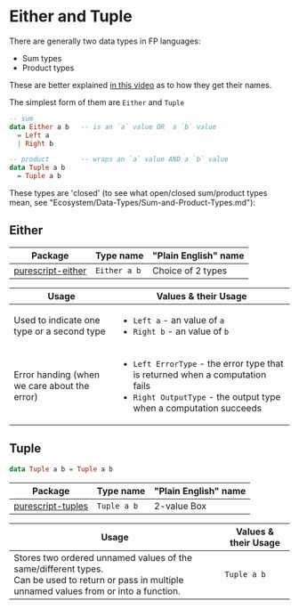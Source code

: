 # Either and Tuple

There are generally two data types in FP languages:
- Sum types
- Product types

These are better explained [in this video](https://youtu.be/Up7LcbGZFuo?t=19m8s) as to how they get their names.

The simplest form of them are `Either` and `Tuple`
```purescript
-- sum
data Either a b   -- is an `a` value OR  a `b` value
  = Left a
  | Right b

-- product        -- wraps an `a` value AND a `b` value
data Tuple a b
  = Tuple a b
```

These types are 'closed' (to see what open/closed sum/product types mean, see "Ecosystem/Data-Types/Sum-and-Product-Types.md"):

## Either

| Package | Type name | "Plain English" name |
| - | - | - |
| [purescript-either](https://pursuit.purescript.org/packages/purescript-either/4.0.0) | `Either a b` | Choice of 2 types

| Usage | Values & their Usage
| - | - |
| Used to indicate one type or a second type | <ul><li>`Left a` - an value of `a`</li><li>`Right b` - an value of `b`</li></ul>
| Error handing (when we care about the error) | <ul><li>`Left ErrorType` - the error type that is returned when a computation fails</li><li>`Right OutputType` - the output type when a computation succeeds</li></ul>

## Tuple

```purescript
data Tuple a b = Tuple a b
```

| Package | Type name | "Plain English" name |
| - | - | - |
| [purescript-tuples](https://pursuit.purescript.org/packages/purescript-tuples/5.0.0) | `Tuple a b` | 2-value Box

| Usage | Values & their Usage |
| - | - |
| Stores two ordered unnamed values of the same/different types.<br>Can be used to return or pass in multiple unnamed values from or into a function. | `Tuple a b` |
